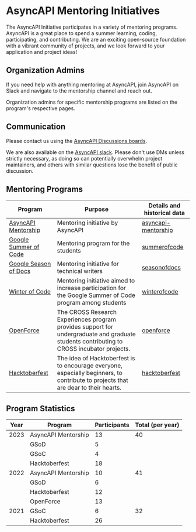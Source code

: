 # AsyncAPI Mentoring Initiatives

The AsyncAPI Initiative participates in a variety of mentoring programs. AsyncAPI is a great place to spend a summer learning, coding, participating, and contributing. We are an exciting open-source foundation with a vibrant community of projects, and we look forward to your application and project ideas!

## Organization Admins
If you need help with anything mentoring at AsyncAPI, join AsyncAPI on Slack and navigate to the mentorship channel and reach out.

Organization admins for specific mentorship programs are listed on the program's respective pages.

## Communication

Please contact us using the [AsyncAPI Discussions boards](https://github.com/cncf/mentoring/discussions).

We are also available on the [AsyncAPI slack](https://asyncapi.com/slack-invite). Please don't use DMs unless strictly necessary, as doing so can potentially overwhelm project maintainers, and others with similar questions lose the benefit of public discussion.

## Mentoring Programs

| Program                                                                           | Purpose                                                                                                                                   | Details and historical data                |
| --------------------------------------------------------------------------------- | ----------------------------------------------------------------------------------------------------------------------------------------- | ------------------------------------------ |
| [AsyncAPI Mentorship](https://www.asyncapi.com/) | Mentoring initiative by AsyncAPI                                                                                           | [asyncapi-mentorship](asyncapi-mentorship/README.md) |
| [Google Summer of Code](https://summerofcode.withgoogle.com/)                     | Mentoring program for the students                                                                                                        | [summerofcode](summerofcode/README.md)     |
| [Google Season of Docs](https://developers.google.com/season-of-docs)             | Mentoring initiative for technical writers                                                                                            | [seasonofdocs](seasonofdocs/README.md)     |
| [Winter of Code](https://www.winterofcode.com)                                            | Mentoring initiative aimed to increase participation for the Google Summer of Code program among students                                                          | [winterofcode](winterofcode/README.md)           |
| [OpenForce](https://www.openforce.tech/)                            | The CROSS Research Experiences program provides support for undergraduate and graduate students contributing to CROSS incubator projects. | [openforce](openforce/README.md)
| [Hacktoberfest](https://hacktoberfest.com/)                            |  The idea of Hacktoberfest is to encourage everyone, especially beginners, to contribute to projects that are dear to their hearts. | [hacktoberfest](hacktoberfest/README.md)

## Program Statistics

| Year | Program                          | Participants | Total (per year) |
| ---- | -------------------------------- | ----------- | ---------------- |
| 2023 | AsyncAPI Mentorship                   | 13          | 40              |
|      | GSoD                             | 5          |                  |
|      | GSoC                             | 4          |                  |
|      | Hacktoberfest                             | 18
| 2022 | AsyncAPI Mentorship                   | 10          | 41              |
|      | GSoD                             | 6          |                  |
|      | Hacktoberfest                             | 12
|      | OpenForce                             | 13           |                  |
| 2021 | GSoC | 6          | 32              |
|      | Hacktoberfest                             | 26          |                  |
